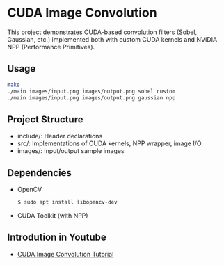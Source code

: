 # CUDA Image Convolution

This project demonstrates CUDA-based convolution filters (Sobel, Gaussian, etc.) implemented both with custom CUDA kernels and NVIDIA NPP (Performance Primitives).

## Usage

```bash
make
./main images/input.png images/output.png sobel custom
./main images/input.png images/output.png gaussian npp
```

## Project Structure

- include/: Header declarations
- src/: Implementations of CUDA kernels, NPP wrapper, image I/O
- images/: Input/output sample images

## Dependencies
- OpenCV
  ```bash
  $ sudo apt install libopencv-dev
  ```
- CUDA Toolkit (with NPP)


## Introdution in Youtube
- [CUDA Image Convolution Tutorial](https://www.youtube.com/watch?v=wOX2mD822d8&ab_channel=CheyuWu)
